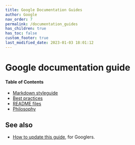 ```yaml
---
title: Google Documentation Guides
author: Google
nav_order: 7
permalink: /documentation_guides
has_children: true
has_toc: false
custom_footer: true
last_modified_date: 2023-01-03 18:01:12
---
```

# Google documentation guide

#### Table of Contents

* [Markdown styleguide](style.md)
* [Best practices](best_practices.md)
* [README files](READMEs.md)
* [Philosophy](philosophy.md)

## See also

* [How to update this guide](https://goto.google.com/doc-guide), for Googlers.
